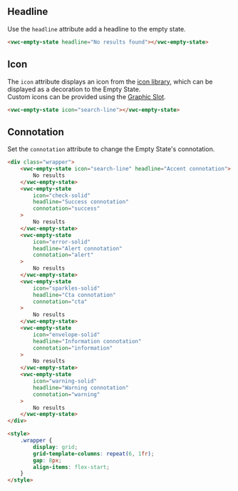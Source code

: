 ## Headline

Use the `headline` attribute add a headline to the empty state.

```html preview
<vwc-empty-state headline="No results found"></vwc-empty-state>
```

## Icon

The `icon` attribute displays an icon from the [icon library](/icons/icons-gallery/), which can be displayed as a decoration to the Empty State.  
Custom icons can be provided using the [Graphic Slot](/components/empty-state/code/#graphic-slot).

<!-- Uncomment when Icon slot is added
<vwc-note connotation="warning" headline="Deprecated Prop: icon">
	<vwc-icon slot="icon" name="warning-line"></vwc-icon>

The `icon` prop is deprecated (as of 05/25) and directly replaced with `icon` slot. `icon` is still functional in the component but will be removed in a future major release. This will be communicated when it's removal becomes a release candidate at the end of the support period.

</vwc-note>
-->

```html preview
<vwc-empty-state icon="search-line"></vwc-empty-state>
```

## Connotation

Set the `connotation` attribute to change the Empty State's connotation.

```html preview 300px
<div class="wrapper">
	<vwc-empty-state icon="search-line" headline="Accent connotation">
		No results
	</vwc-empty-state>
	<vwc-empty-state
		icon="check-solid"
		headline="Success connotation"
		connotation="success"
	>
		No results
	</vwc-empty-state>
	<vwc-empty-state
		icon="error-solid"
		headline="Alert connotation"
		connotation="alert"
	>
		No results
	</vwc-empty-state>
	<vwc-empty-state
		icon="sparkles-solid"
		headline="Cta connotation"
		connotation="cta"
	>
		No results
	</vwc-empty-state>
	<vwc-empty-state
		icon="envelope-solid"
		headline="Information connotation"
		connotation="information"
	>
		No results
	</vwc-empty-state>
	<vwc-empty-state
		icon="warning-solid"
		headline="Warning connotation"
		connotation="warning"
	>
		No results
	</vwc-empty-state>
</div>

<style>
	.wrapper {
		display: grid;
		grid-template-columns: repeat(6, 1fr);
		gap: 8px;
		align-items: flex-start;
	}
</style>
```
